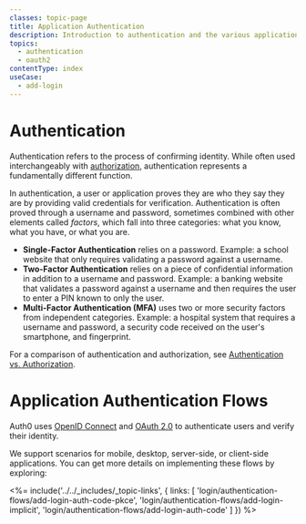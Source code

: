 ```yaml
---
classes: topic-page
title: Application Authentication
description: Introduction to authentication and the various application authentication flows.
topics:
  - authentication
  - oauth2
contentType: index
useCase:
  - add-login
---
```


# Authentication

Authentication refers to the process of confirming identity. While often used interchangeably with [authorization](/authorization), authentication represents a fundamentally different function. 

In authentication, a user or application proves they are who they say they are by providing valid credentials for verification. Authentication is often proved through a username and password, sometimes combined with other elements called _factors_, which fall into three categories: what you know, what you have, or what you are.

* **Single-Factor Authentication** relies on a password. Example: a school website that only requires validating a password against a username. 
* **Two-Factor Authentication** relies on a piece of confidential information in addition to a username and password. Example: a banking website that validates a password against a username and then requires the user to enter a PIN known to only the user.
* **Multi-Factor Authentication (MFA)** uses two or more security factors from independent categories. Example: a hospital system that requires a username and password, a security code received on the user's smartphone, and fingerprint.

For a comparison of authentication and authorization, see [Authentication vs. Authorization](/authorization/concepts/authz-and-authn).

# Application Authentication Flows

Auth0 uses [OpenID Connect](/protocols/oidc) and [OAuth 2.0](/protocols/oauth2) to authenticate users and verify their identity. 

We support scenarios for mobile, desktop, server-side, or client-side applications. You can get more details on implementing these flows by exploring:

<%= include('../../_includes/_topic-links', { links: [
  'login/authentication-flows/add-login-auth-code-pkce',
  'login/authentication-flows/add-login-implicit',
  'login/authentication-flows/add-login-auth-code'
] }) %>
